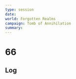 ```yaml
---
type: session
date:
world: Forgotten Realms
campaign: Tomb of Annihilation
summary:
---
```


# 66

## Log
